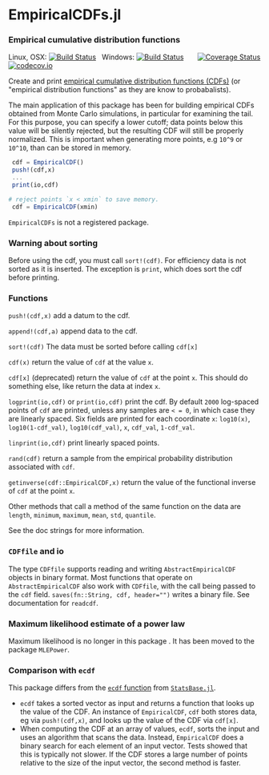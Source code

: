 # EmpiricalCDFs.jl
### Empirical cumulative distribution functions

Linux, OSX: [![Build Status](https://travis-ci.org/jlapeyre/EmpiricalCDFs.jl.svg?branch=master)](https://travis-ci.org/jlapeyre/EmpiricalCDFs.jl)
&nbsp;
Windows: [![Build Status](https://ci.appveyor.com/api/projects/status/github/jlapeyre/EmpiricalCDFs.jl?branch=master&svg=true)](https://ci.appveyor.com/project/jlapeyre/empiricalcdfs-jl)
&nbsp; &nbsp; &nbsp;
[![Coverage Status](https://coveralls.io/repos/jlapeyre/EmpiricalCDFs.jl/badge.svg?branch=master&service=github)](https://coveralls.io/github/jlapeyre/EmpiricalCDFs.jl?branch=master)
[![codecov.io](http://codecov.io/github/jlapeyre/EmpiricalCDFs.jl/coverage.svg?branch=master)](http://codecov.io/github/jlapeyre/EmpiricalCDFs.jl?branch=master)

Create and print [empirical cumulative distribution functions (CDFs)](https://en.wikipedia.org/wiki/Empirical_distribution_function)
(or "empirical distribution functions" as they are know to probabalists).

The main application of this package has been for building empirical CDFs obtained from
Monte Carlo simulations, in particular for examining the tail. For this purpose, you can
specify a lower cutoff; data points below this value will be silently rejected, but the
resulting CDF will still be properly normalized. This is important when generating more
points, e.g `10^9` or `10^10`, than can be stored in memory.

```julia
 cdf = EmpiricalCDF()
 push!(cdf,x)
 ...
 print(io,cdf)

# reject points `x < xmin` to save memory.
 cdf = EmpiricalCDF(xmin)
```

`EmpiricalCDFs` is not a registered package.

### Warning about sorting

Before using the cdf, you must call `sort!(cdf)`. For efficiency data is not sorted as it is inserted.
The exception is `print`, which does sort the cdf before printing.

### Functions

`push!(cdf,x)` add a datum to the cdf.

`append!(cdf,a)` append data to the cdf.

`sort!(cdf)` The data must be sorted before calling `cdf[x]`

`cdf(x)` return the value of `cdf` at the value `x`.

`cdf[x]` (deprecated) return the value of `cdf` at the point `x`. This should do something
else, like return the data at index `x`.

`logprint(io,cdf)` or `print(io,cdf)` print the cdf.
By default `2000` log-spaced points of `cdf` are printed, unless any samples are `< = 0`, in which case
they are linearly spaced. Six fields are printed for each coordinate `x`:
`log10(x)`, `log10(1-cdf_val)`, `log10(cdf_val)`, `x`, `cdf_val`, `1-cdf_val`.

`linprint(io,cdf)` print linearly spaced points.

`rand(cdf)`  return a sample from the empirical probability distribution associated with `cdf`.

`getinverse(cdf::EmpiricalCDF,x)` return the value of the functional inverse of `cdf` at the point `x`.

Other methods that call a method of the same function on the data are `length`, `minimum`, `maximum`, `mean`, `std`,
`quantile`.

See the doc strings for more information.

### `CDFfile` and io

The type `CDFfile` supports reading and writing `AbstractEmpiricalCDF` objects in binary format. Most functions
that operate on `AbstractEmpiricalCDF` also work with `CDFfile`, with the call being passed to the `cdf` field.
`saves(fn::String, cdf, header="")` writes a binary file. See documentation for `readcdf`.

### Maximum likelihood estimate of a power law

Maximum likelihood is no longer in this package . It has been moved to the package `MLEPower`.

<!--
Functions for estimating the exponent of a power law are provided.
See documentation for the following functions, which are not exported: `mle`, `scanmle`, `mleKS`, `KSstatistic`.
These operate on `AbstractArrays` of data. They are also mapped to types `AbstractEmpiricalCDF`
and `CDFfile`.
-->

### Comparison with `ecdf`

This package differs from the  [`ecdf` function](https://statsbasejl.readthedocs.io/en/latest/empirical.html#ecdf)
from [`StatsBase.jl`](https://github.com/JuliaStats/StatsBase.jl).

- `ecdf` takes a sorted vector as input and returns a function that looks up the value of the
   CDF. An instance of `EmpiricalCDF`, `cdf` both stores data, eg via `push!(cdf,x)`, and looks
up the value of the CDF via `cdf[x]`.
- When computing the CDF at an array of values, `ecdf`, sorts the input and uses an algorithm that scans the
  data. Instead, `EmpiricalCDF` does a binary search for each element of an input vector. Tests showed that this
  is typically not slower. If the CDF stores a large number of points relative to the size of the input vector,
  the second method is faster.

<!-- LocalWords:  EmpiricalCDFs jl OSX codecov io CDFs probabalists CDF eg -->
<!-- LocalWords:  julia cdf EmpiricalCDF xmin logprint linprint getinverse -->
<!-- LocalWords:  quantile CDFfile AbstractEmpiricalCDF readcdf mle mleKS -->
<!-- LocalWords:  scanmle KSstatistic AbstractArrays ecdf StatsBase -->
